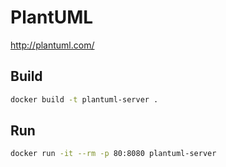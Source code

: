 # PlantUML
http://plantuml.com/

## Build
```bash
docker build -t plantuml-server .
```

## Run
```bash
docker run -it --rm -p 80:8080 plantuml-server
```


